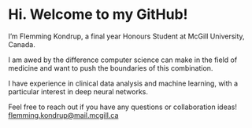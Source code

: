 # Hi. Welcome to my GitHub!

I’m Flemming Kondrup, a final year Honours Student at McGill University, Canada.

I am awed by the difference computer science can make in the field of medicine and want to push the boundaries of this combination.

I have experience in clinical data analysis and machine learning, with a particular interest in deep neural networks.

Feel free to reach out if you have any questions or collaboration ideas! flemming.kondrup@mail.mcgill.ca

<!---
FlemmingKondrup/FlemmingKondrup is a ✨ special ✨ repository because its `README.md` (this file) appears on your GitHub profile.
You can click the Preview link to take a look at your changes.
--->
